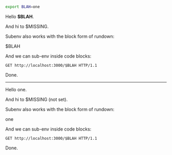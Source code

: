 ``` bash env nospin
export BLAH=one
```

Hello <r sub-env>**$BLAH**</r>.

And hi to <r sub-env>$MISSING</r>.

Subenv also works with the block form of rundown:

<r sub-env>$BLAH</r>

And we can sub-env inside code blocks:

<r norun reveal sub-env/>

``` http
GET http://localhost:3000/$BLAH HTTP/1.1
```

Done. 

-----

Hello one.

  And hi to $MISSING (not set).

  Subenv also works with the block form of rundown:

  one

  And we can sub-env inside code blocks:

    GET http://localhost:3000/$BLAH HTTP/1.1
  
  Done.